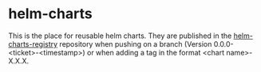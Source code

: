 # helm-charts

This is the place for reusable helm charts.
They are published in the [helm-charts-registry](https://github.com/dBildungsplattform/helm-charts-registry) repository when pushing on a branch (Version 0.0.0-\<ticket>-\<timestamp>) or when adding a tag in the format \<chart name>-X.X.X.